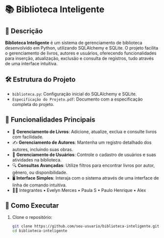 # 📚 Biblioteca Inteligente

## 📝 Descrição
**Biblioteca Inteligente** é um sistema de gerenciamento de biblioteca desenvolvido em Python, utilizando SQLAlchemy e SQLite. O projeto facilita o gerenciamento de livros, autores e usuários, oferecendo funcionalidades para inserção, atualização, exclusão e consulta de registros, tudo através de uma interface intuitiva.

## 🛠️ Estrutura do Projeto
- `biblioteca.py`: Configuração inicial do SQLAlchemy e SQLite.
- `Especificação do Projeto.pdf`: Documento com a especificação completa do projeto.

## 🌟 Funcionalidades Principais
- 📖 **Gerenciamento de Livros**: Adicione, atualize, exclua e consulte livros com facilidade.
- ✍️ **Gerenciamento de Autores**: Mantenha um registro detalhado dos autores, incluindo suas obras.
- 👥 **Gerenciamento de Usuários**: Controle o cadastro de usuários e suas atividades na biblioteca.
- 🔍 **Consultas Avançadas**: Utilize filtros para encontrar livros por autor, gênero, ou disponibilidade.
- 🖥️ **Interface Simples**: Interaja com o sistema através de uma interface de linha de comando intuitiva.
- 👨‍💻 Integrantes
• Evelyn Merces
• Paula S
• Paulo Henrique
• Alex
## 🚀 Como Executar
1. Clone o repositório:
   ```bash
   git clone https://github.com/seu-usuario/biblioteca-inteligente.git
   cd biblioteca-inteligente
   ```
